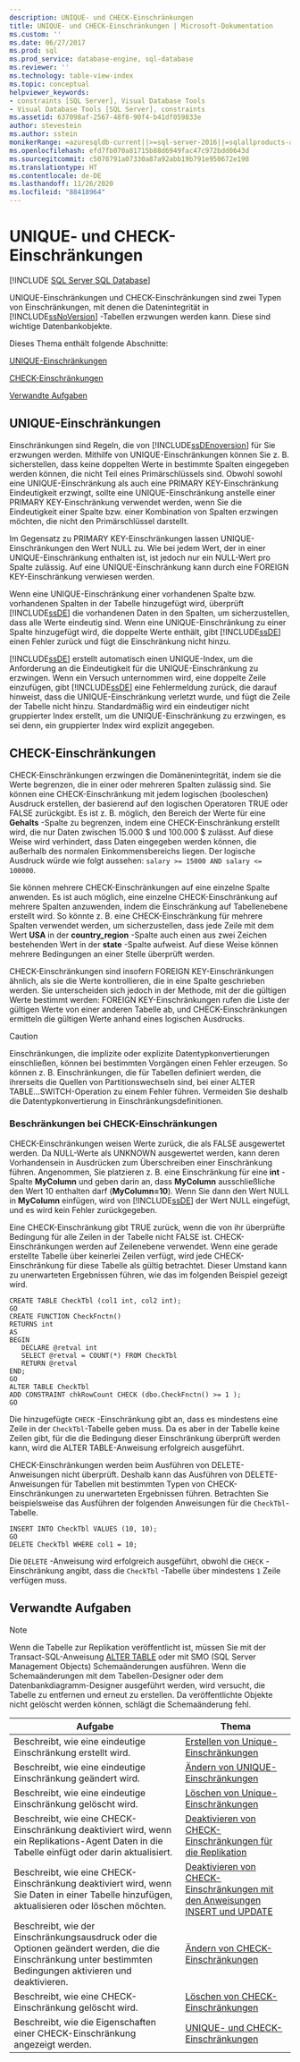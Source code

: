 ```yaml
---
description: UNIQUE- und CHECK-Einschränkungen
title: UNIQUE- und CHECK-Einschränkungen | Microsoft-Dokumentation
ms.custom: ''
ms.date: 06/27/2017
ms.prod: sql
ms.prod_service: database-engine, sql-database
ms.reviewer: ''
ms.technology: table-view-index
ms.topic: conceptual
helpviewer_keywords:
- constraints [SQL Server], Visual Database Tools
- Visual Database Tools [SQL Server], constraints
ms.assetid: 637098af-2567-48f8-90f4-b41df059833e
author: stevestein
ms.author: sstein
monikerRange: =azuresqldb-current||>=sql-server-2016||=sqlallproducts-allversions||>=sql-server-linux-2017||=azuresqldb-mi-current
ms.openlocfilehash: efd7fb070a81715b88d6949fac47c972bdd0643d
ms.sourcegitcommit: c5078791a07330a87a92abb19b791e950672e198
ms.translationtype: HT
ms.contentlocale: de-DE
ms.lasthandoff: 11/26/2020
ms.locfileid: "88418964"
---
```

# <a name="unique-constraints-and-check-constraints"></a>UNIQUE- und CHECK-Einschränkungen
[!INCLUDE [SQL Server SQL Database](../../includes/applies-to-version/sql-asdb.md)]

  UNIQUE-Einschränkungen und CHECK-Einschränkungen sind zwei Typen von Einschränkungen, mit denen die Datenintegrität in [!INCLUDE[ssNoVersion](../../includes/ssnoversion-md.md)] -Tabellen erzwungen werden kann. Diese sind wichtige Datenbankobjekte.  
  
 Dieses Thema enthält folgende Abschnitte:  
  
 [UNIQUE-Einschränkungen](#Unique)  
  
 [CHECK-Einschränkungen](#Check)  
  
 [Verwandte Aufgaben](#Tasks)  
  
##  <a name="unique-constraints"></a><a name="Unique"></a> UNIQUE-Einschränkungen  
 Einschränkungen sind Regeln, die von [!INCLUDE[ssDEnoversion](../../includes/ssdenoversion-md.md)] für Sie erzwungen werden. Mithilfe von UNIQUE-Einschränkungen können Sie z. B. sicherstellen, dass keine doppelten Werte in bestimmte Spalten eingegeben werden können, die nicht Teil eines Primärschlüssels sind. Obwohl sowohl eine UNIQUE-Einschränkung als auch eine PRIMARY KEY-Einschränkung Eindeutigkeit erzwingt, sollte eine UNIQUE-Einschränkung anstelle einer PRIMARY KEY-Einschränkung verwendet werden, wenn Sie die Eindeutigkeit einer Spalte bzw. einer Kombination von Spalten erzwingen möchten, die nicht den Primärschlüssel darstellt.  
  
 Im Gegensatz zu PRIMARY KEY-Einschränkungen lassen UNIQUE-Einschränkungen den Wert NULL zu. Wie bei jedem Wert, der in einer UNIQUE-Einschränkung enthalten ist, ist jedoch nur ein NULL-Wert pro Spalte zulässig. Auf eine UNIQUE-Einschränkung kann durch eine FOREIGN KEY-Einschränkung verwiesen werden.  
  
 Wenn eine UNIQUE-Einschränkung einer vorhandenen Spalte bzw. vorhandenen Spalten in der Tabelle hinzugefügt wird, überprüft [!INCLUDE[ssDE](../../includes/ssde-md.md)] die vorhandenen Daten in den Spalten, um sicherzustellen, dass alle Werte eindeutig sind. Wenn eine UNIQUE-Einschränkung zu einer Spalte hinzugefügt wird, die doppelte Werte enthält, gibt [!INCLUDE[ssDE](../../includes/ssde-md.md)] einen Fehler zurück und fügt die Einschränkung nicht hinzu.  
  
 [!INCLUDE[ssDE](../../includes/ssde-md.md)] erstellt automatisch einen UNIQUE-Index, um die Anforderung an die Eindeutigkeit für die UNIQUE-Einschränkung zu erzwingen. Wenn ein Versuch unternommen wird, eine doppelte Zeile einzufügen, gibt [!INCLUDE[ssDE](../../includes/ssde-md.md)] eine Fehlermeldung zurück, die darauf hinweist, dass die UNIQUE-Einschränkung verletzt wurde, und fügt die Zeile der Tabelle nicht hinzu. Standardmäßig wird ein eindeutiger nicht gruppierter Index erstellt, um die UNIQUE-Einschränkung zu erzwingen, es sei denn, ein gruppierter Index wird explizit angegeben.  
  
##  <a name="check-constraints"></a><a name="Check"></a> CHECK-Einschränkungen  
 CHECK-Einschränkungen erzwingen die Domänenintegrität, indem sie die Werte begrenzen, die in einer oder mehreren Spalten zulässig sind. Sie können eine CHECK-Einschränkung mit jedem logischen (booleschen) Ausdruck erstellen, der basierend auf den logischen Operatoren TRUE oder FALSE zurückgibt. Es ist z. B. möglich, den Bereich der Werte für eine **Gehalts** -Spalte zu begrenzen, indem eine CHECK-Einschränkung erstellt wird, die nur Daten zwischen 15.000 $ und 100.000 $ zulässt. Auf diese Weise wird verhindert, dass Daten eingegeben werden können, die außerhalb des normalen Einkommensbereichs liegen. Der logische Ausdruck würde wie folgt aussehen: `salary >= 15000 AND salary <= 100000`.  
  
 Sie können mehrere CHECK-Einschränkungen auf eine einzelne Spalte anwenden. Es ist auch möglich, eine einzelne CHECK-Einschränkung auf mehrere Spalten anzuwenden, indem die Einschränkung auf Tabellenebene erstellt wird. So könnte z. B. eine CHECK-Einschränkung für mehrere Spalten verwendet werden, um sicherzustellen, dass jede Zeile mit dem Wert **USA** in der **country_region** -Spalte auch einen aus zwei Zeichen bestehenden Wert in der **state** -Spalte aufweist. Auf diese Weise können mehrere Bedingungen an einer Stelle überprüft werden.  
  
 CHECK-Einschränkungen sind insofern FOREIGN KEY-Einschränkungen ähnlich, als sie die Werte kontrollieren, die in eine Spalte geschrieben werden. Sie unterscheiden sich jedoch in der Methode, mit der die gültigen Werte bestimmt werden: FOREIGN KEY-Einschränkungen rufen die Liste der gültigen Werte von einer anderen Tabelle ab, und CHECK-Einschränkungen ermitteln die gültigen Werte anhand eines logischen Ausdrucks.  
  
> [!CAUTION]  
>  Einschränkungen, die implizite oder explizite Datentypkonvertierungen einschließen, können bei bestimmten Vorgängen einen Fehler erzeugen. So können z. B. Einschränkungen, die für Tabellen definiert werden, die ihrerseits die Quellen von Partitionswechseln sind, bei einer ALTER TABLE...SWITCH-Operation zu einem Fehler führen. Vermeiden Sie deshalb die Datentypkonvertierung in Einschränkungsdefinitionen.  
  
### <a name="limitations-of-check-constraints"></a>Beschränkungen bei CHECK-Einschränkungen  
 CHECK-Einschränkungen weisen Werte zurück, die als FALSE ausgewertet werden. Da NULL-Werte als UNKNOWN ausgewertet werden, kann deren Vorhandensein in Ausdrücken zum Überschreiben einer Einschränkung führen. Angenommen, Sie platzieren z. B. eine Einschränkung für eine **int** -Spalte **MyColumn** und geben darin an, dass **MyColumn** ausschließliche den Wert 10 enthalten darf (**MyColumn=10**). Wenn Sie dann den Wert NULL in **MyColumn** einfügen, wird von [!INCLUDE[ssDE](../../includes/ssde-md.md)] der Wert NULL eingefügt, und es wird kein Fehler zurückgegeben.  
  
 Eine CHECK-Einschränkung gibt TRUE zurück, wenn die von ihr überprüfte Bedingung für alle Zeilen in der Tabelle nicht FALSE ist. CHECK-Einschränkungen werden auf Zeilenebene verwendet. Wenn eine gerade erstellte Tabelle über keinerlei Zeilen verfügt, wird jede CHECK-Einschränkung für diese Tabelle als gültig betrachtet. Dieser Umstand kann zu unerwarteten Ergebnissen führen, wie das im folgenden Beispiel gezeigt wird.  
  
```  
CREATE TABLE CheckTbl (col1 int, col2 int);  
GO  
CREATE FUNCTION CheckFnctn()  
RETURNS int  
AS   
BEGIN  
   DECLARE @retval int  
   SELECT @retval = COUNT(*) FROM CheckTbl  
   RETURN @retval  
END;  
GO  
ALTER TABLE CheckTbl  
ADD CONSTRAINT chkRowCount CHECK (dbo.CheckFnctn() >= 1 );  
GO  
```  
  
 Die hinzugefügte `CHECK` -Einschränkung gibt an, dass es mindestens eine Zeile in der `CheckTbl`-Tabelle geben muss. Da es aber in der Tabelle keine Zeilen gibt, für die die Bedingung dieser Einschränkung überprüft werden kann, wird die ALTER TABLE-Anweisung erfolgreich ausgeführt.  
  
 CHECK-Einschränkungen werden beim Ausführen von DELETE-Anweisungen nicht überprüft. Deshalb kann das Ausführen von DELETE-Anweisungen für Tabellen mit bestimmten Typen von CHECK-Einschränkungen zu unerwarteten Ergebnissen führen. Betrachten Sie beispielsweise das Ausführen der folgenden Anweisungen für die `CheckTbl`-Tabelle.  
  
```  
INSERT INTO CheckTbl VALUES (10, 10);  
GO  
DELETE CheckTbl WHERE col1 = 10;  
```  
  
 Die `DELETE` -Anweisung wird erfolgreich ausgeführt, obwohl die `CHECK` -Einschränkung angibt, dass die `CheckTbl` -Tabelle über mindestens `1` Zeile verfügen muss.  
  
##  <a name="related-tasks"></a><a name="Tasks"></a> Verwandte Aufgaben  
  
> [!NOTE]  
>  Wenn die Tabelle zur Replikation veröffentlicht ist, müssen Sie mit der Transact-SQL-Anweisung [ALTER TABLE](../../t-sql/statements/alter-table-transact-sql.md) oder mit SMO (SQL Server Management Objects) Schemaänderungen ausführen. Wenn die Schemaänderungen mit dem Tabellen-Designer oder dem Datenbankdiagramm-Designer ausgeführt werden, wird versucht, die Tabelle zu entfernen und erneut zu erstellen. Da veröffentlichte Objekte nicht gelöscht werden können, schlägt die Schemaänderung fehl.  
  
|Aufgabe|Thema|  
|----------|-----------|  
|Beschreibt, wie eine eindeutige Einschränkung erstellt wird.|[Erstellen von Unique-Einschränkungen](../../relational-databases/tables/create-unique-constraints.md)|  
|Beschreibt, wie eine eindeutige Einschränkung geändert wird.|[Ändern von UNIQUE-Einschränkungen](../../relational-databases/tables/modify-unique-constraints.md)|  
|Beschreibt, wie eine eindeutige Einschränkung gelöscht wird.|[Löschen von Unique-Einschränkungen](../../relational-databases/tables/delete-unique-constraints.md)|  
|Beschreibt, wie eine CHECK-Einschränkung deaktiviert wird, wenn ein Replikations-Agent Daten in die Tabelle einfügt oder darin aktualisiert.|[Deaktivieren von CHECK-Einschränkungen für die Replikation](../../relational-databases/tables/disable-check-constraints-for-replication.md)|  
|Beschreibt, wie eine CHECK-Einschränkung deaktiviert wird, wenn Sie Daten in einer Tabelle hinzufügen, aktualisieren oder löschen möchten.|[Deaktivieren von CHECK-Einschränkungen mit den Anweisungen INSERT und UPDATE](../../relational-databases/tables/disable-check-constraints-with-insert-and-update-statements.md)|  
|Beschreibt, wie der Einschränkungsausdruck oder die Optionen geändert werden, die die Einschränkung unter bestimmten Bedingungen aktivieren und deaktivieren.|[Ändern von CHECK-Einschränkungen](../../relational-databases/tables/modify-check-constraints.md)|  
|Beschreibt, wie eine CHECK-Einschränkung gelöscht wird.|[Löschen von CHECK-Einschränkungen](../../relational-databases/tables/delete-check-constraints.md)|  
|Beschreibt, wie die Eigenschaften einer CHECK-Einschränkung angezeigt werden.|[UNIQUE- und CHECK-Einschränkungen](../../relational-databases/tables/unique-constraints-and-check-constraints.md)|  
  
  

